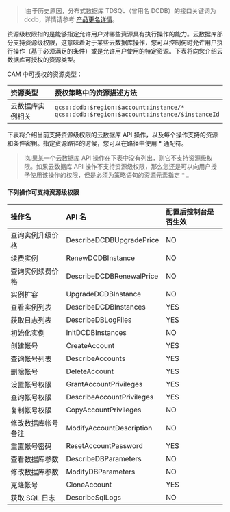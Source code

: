 >!由于历史原因，分布式数据库 TDSQL（曾用名 DCDB）的接口关键词为 dcdb，详情请参考 [产品更名详情](https://cloud.tencent.com/document/product/557/35149)。

资源级权限指的是能够指定允许用户对哪些资源具有执行操作的能力。云数据库部分支持资源级权限，这意味着对于某些云数据库操作，您可以控制何时允许用户执行操作（基于必须满足的条件）或是允许用户使用的特定资源。下表将向您介绍云数据库可授权的资源类型。

CAM 中可授权的资源类型：

| 资源类型 | 授权策略中的资源描述方法 |
| :-------- |:-------------- |
| 云数据库实例相关 |  `qcs::dcdb:$region:$account:instance/*`<br>`qcs::dcdb:$region:$account:instance/$instanceId`

下表将介绍当前支持资源级权限的云数据库 API 操作，以及每个操作支持的资源和条件密钥。指定资源路径的时候，您可以在路径中使用 * 通配符。

>!如果某一个云数据库 API 操作在下表中没有列出，则它不支持资源级权限。如果云数据库 API 操作不支持资源级权限，那么您还是可以向用户授予使用该操作的权限，但是必须为策略语句的资源元素指定 *  。


#### 下列操作可支持资源级权限

| 操作名 | API 名 |配置后控制台是否生效|
| :-------- | :------------------------ |:------------------------ |
| 查询实例升级价格 | DescribeDCDBUpgradePrice |NO|
| 续费实例 | RenewDCDBInstance |NO|
| 查询实例续费价格 | DescribeDCDBRenewalPrice |NO|
| 实例扩容 | UpgradeDCDBInstance |NO|
| 查看实例列表 | DescribeDCDBInstances |YES|
| 获取日志列表 | DescribeDBLogFiles |YES|
| 初始化实例 | InitDCDBInstances |NO|
| 创建帐号 | CreateAccount |YES|
| 查询帐号列表 | DescribeAccounts |YES|
| 删除帐号 | DeleteAccount |YES|
| 设置帐号权限 | GrantAccountPrivileges |YES|
| 查询帐号权限 | DescribeAccountPrivileges |YES|
| 复制帐号权限 | CopyAccountPrivileges |NO|
| 修改数据库帐号备注 | ModifyAccountDescription |NO|
| 重置帐号密码 | ResetAccountPassword |YES|
| 查看数据库参数 | DescribeDBParameters |NO|
| 修改数据库参数 | ModifyDBParameters |NO|
| 克隆帐号 | CloneAccount |YES|
| 获取 SQL 日志 | DescribeSqlLogs |NO|




